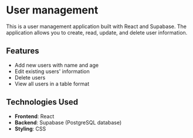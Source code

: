 # User management
 This is a user management application built with React and Supabase. The application allows you to create, read, update, and delete user information.

## Features

- Add new users with name and age
- Edit existing users' information
- Delete users
- View all users in a table format

## Technologies Used

- **Frontend**: React
- **Backend**: Supabase (PostgreSQL database)
- **Styling**: CSS
